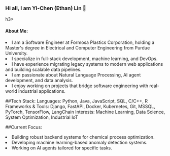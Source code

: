<h3>Hi all, I am Yi-Chen (Ethan) Lin 👋</h3>h3>
<h4>About Me:</h4>
<li>I am a Software Engineer at Formosa Plastics Corporation, holding a Master's degree in Electrical and Computer Engineering from Purdue University.</li>
<li>I specialize in full-stack development, machine learning, and DevOps. </li>
<li>I have experience migrating legacy systems to modern web applications and building scalable data pipelines.</li>
<li>I am passionate about Natural Language Processing, AI agent development, and data analysis.</li>
<li>I enjoy working on projects that bridge software engineering with real-world industrial applications.</li>

##Tech Stack:
Languages: Python, Java, JavaScript, SQL, C/C++, R
Frameworks & Tools: Django, FastAPI, Docker, Kubernetes, Git, MSSQL, PyTorch, TensorFlow, LangChain
Interests: Machine Learning, Data Science, System Optimization, Industrial IoT

##Current Focus:
<li>Building robust backend systems for chemical process optimization.</li>
<li>Developing machine learning-based anomaly detection systems.</li>
<li>Working on AI agents tailored for specific tasks.</li>

